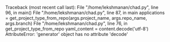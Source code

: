 Traceback (most recent call last):
  File "/home/lekshmanan/chad.py", line 96, in <module>
    main()
  File "/home/lekshmanan/chad.py", line 87, in main
    applications = get_project_type_from_repo(args.project_name, args.repo_name, args.branch)
  File "/home/lekshmanan/chad.py", line 76, in get_project_type_from_repo
    yaml_content = content.decode('utf-8')
AttributeError: 'generator' object has no attribute 'decode'
